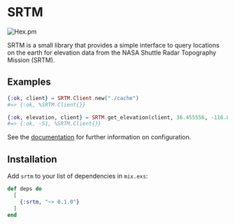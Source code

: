 # SRTM

![Hex.pm](https://img.shields.io/hexpm/v/srtm)

<!-- MDOC !-->

SRTM is a small library that provides a simple interface to query locations on
the earth for elevation data from the NASA Shuttle Radar Topography Mission
(SRTM).

## Examples

```elixir
{:ok, client} = SRTM.Client.new("./cache")
#=> {:ok, %SRTM.Client{}}

{:ok, elevation, client} = SRTM.get_elevation(client, 36.455556, -116.866667)
#=> {:ok, -51, %SRTM.Client{}}
```

<!-- MDOC !-->

See the [documentation](https://hexdocs.pm/srtm) for further
information on configuration.

## Installation

Add `srtm` to your list of dependencies in `mix.exs`:

```elixir
def deps do
  [
    {:srtm, "~> 0.1.0"}
  ]
end
```
